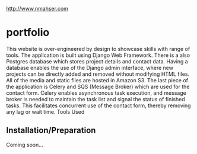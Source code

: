 http://www.nmahser.com
# portfolio
This website is over-engineered by design to showcase skills with range of tools. The application is built using Django Web Framework. There is a also Postgres database which stores project details and contact data. Having a database enables the use of the Django admin interface, where new projects can be directly added and removed without modifying HTML files. All of the media and static files are hosted in Amazon S3. The last piece of the application is Celery and SQS (Message Broker) which are used for the contact form. Celery enables asynchronous task execution, and message broker is needed to maintain the task list and signal the status of finished tasks. This facilitates concurrent use of the contact form, thereby removing any lag or wait time.
Tools Used

## Installation/Preparation
Coming soon...
